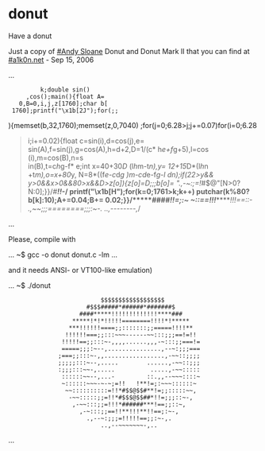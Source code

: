 # donut
Have a donut

Just a copy of [#Andy Sloane](https://www.a1k0n.net/about.html) Donut and Donut Mark II that you can find at [#a1k0n.net](https://www.a1k0n.net/2006/09/15/obfuscated-c-donut.html) - Sep 15, 2006

...

             k;double sin()
         ,cos();main(){float A=
       0,B=0,i,j,z[1760];char b[
     1760];printf("\x1b[2J");for(;;
  ){memset(b,32,1760);memset(z,0,7040)
  ;for(j=0;6.28>j;j+=0.07)for(i=0;6.28
 >i;i+=0.02){float c=sin(i),d=cos(j),e=
 sin(A),f=sin(j),g=cos(A),h=d+2,D=1/(c*
 h*e+f*g+5),l=cos      (i),m=cos(B),n=s\
in(B),t=c*h*g-f*        e;int x=40+30*D*
(l*h*m-t*n),y=            12+15*D*(l*h*n
+t*m),o=x+80*y,          N=8*((f*e-c*d*g
 )*m-c*d*e-f*g-l        *d*n);if(22>y&&
 y>0&&x>0&&80>x&&D>z[o]){z[o]=D;;;b[o]=
 ".,-~:;=!*#$@"[N>0?N:0];}}/*#****!!-*/
  printf("\x1b[H");for(k=0;1761>k;k++)
   putchar(k%80?b[k]:10);A+=0.04;B+=
     0.02;}}/*****####*******!!=;:~
       ~::==!!!**********!!!==::-
         .,~~;;;========;;;:~-.
             ..,--------,*/


...


Please, compile with 

...
~$  gcc -o donut donut.c -lm 
...

and it needs ANSI- or VT100-like emulation) 

...
~$ ./donut 


                                                                               
                              $$$$$$$$$$$$$$$$$$                               
                          #$$$#####*######*#######$                            
                        ####*****!!!!!!!!!!!!!****###                          
                      *****!*!*!!!!!========!!!!*!*****                        
                     ***!!!!!!====;;:::::::;;=====!!!!**                       
                    !!!!!!===;;:::~~~------~~:::;;;==!=!!                      
                   !!!!!==;;:::~-,,,,......,,,-~:::;;===!=                     
                   =====;;;:~--,...............,--~:;;;===                     
                  ;===;;:::~-,,.................,-~~::;;;;                     
                  ;;;;;:::~--,.....        ......,-~~::;;;                     
                  :;;;:::~~-,.....          .....,-~~:::::                     
                   ::::::~~--,...-         ::.,,--~~~::::~                     
                   ~::::::~~~-~-~;=!!   !**!=;:~~~::::::~                      
                    ~~::::::::::=!!*#$$@$$#**!=;;:::::~~,                      
                     -~~:::::;;=!!*#$$$@$$##*!!=;;;::~-,                       
                      ,-~~:::;;=!!!*######***!==;;::~,                         
                        ,-~:::;;==!!**!!!**!!==;:~-,                           
                          .,--~:;;;=!!!!!==;;:~-,.                             
                              ..,--~~~~~~~-,..                                 

...
